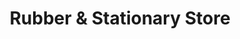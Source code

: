 ---
title: "Rubber & Stationary Store"
url: /poozhikkad/rubber-und-stationary-store/
shop: Lebensmittel
---